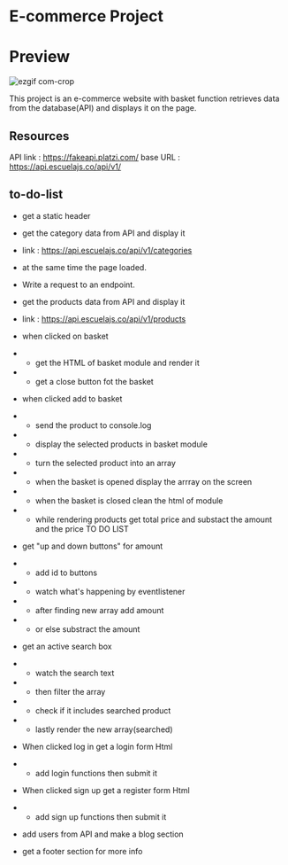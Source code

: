 # E-commerce Project
# Preview
![ezgif com-crop](https://github.com/disconnectuss/E-CommerceJavaScript/assets/129686850/bb5d8413-21af-4308-a5e6-0a67f7a3b0b2)


This project is an e-commerce website with basket function retrieves data from the database(API) and displays it on the page.


## Resources
API link : https://fakeapi.platzi.com/
base URL : https://api.escuelajs.co/api/v1/


## to-do-list
- get a static header

- get the category data from API and display it 
- link : https://api.escuelajs.co/api/v1/categories 
- at the same time the page loaded.
- Write a request to an endpoint.

- get the products data from API and display it 
- link : https://api.escuelajs.co/api/v1/products

- when clicked on basket
- - get the HTML of basket module and render it 
- - get a close button fot the basket

- when clicked add to basket
- - send the product to console.log
- - display the selected products in basket module
- - turn the selected product into an array
- - when the basket is opened display the arrray on the screen 
- - when the basket is closed clean the html of module
- - while rendering products get total price and substact the amount and the price
TO DO LIST
- get "up and down buttons" for amount 
- - add id to buttons
- - watch what's happening by eventlistener
- - after finding new array add amount
- - or else substract the amount

- get an active search box
- - watch the search text
- - then filter the array
- - check if it includes searched product
- - lastly render the new array(searched)

- When clicked log in get a login form Html 
- - add login functions then submit it

- When clicked sign up get a register form Html 
- - add sign up functions then submit it

- add users from API and make a blog section 

- get a footer section for more info



